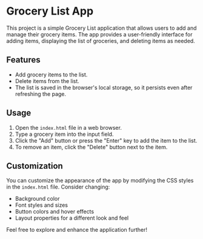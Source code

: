 # Grocery List App

This project is a simple Grocery List application that allows users to add and manage their grocery items. The app provides a user-friendly interface for adding items, displaying the list of groceries, and deleting items as needed.

## Features

- Add grocery items to the list.
- Delete items from the list.
- The list is saved in the browser's local storage, so it persists even after refreshing the page.

## Usage

1. Open the `index.html` file in a web browser.
2. Type a grocery item into the input field.
3. Click the "Add" button or press the "Enter" key to add the item to the list.
4. To remove an item, click the "Delete" button next to the item.

## Customization

You can customize the appearance of the app by modifying the CSS styles in the `index.html` file. Consider changing:

- Background color
- Font styles and sizes
- Button colors and hover effects
- Layout properties for a different look and feel

Feel free to explore and enhance the application further!